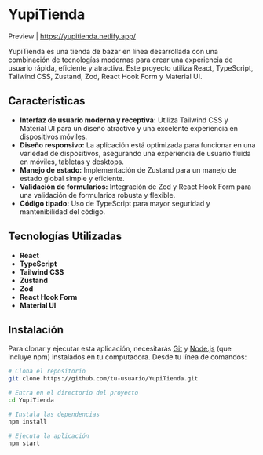 # YupiTienda 

Preview | https://yupitienda.netlify.app/

YupiTienda es una tienda de bazar en línea desarrollada con una combinación de tecnologías modernas para crear una experiencia de usuario rápida, eficiente y atractiva. Este proyecto utiliza React, TypeScript, Tailwind CSS, Zustand, Zod, React Hook Form y Material UI.

## Características

- **Interfaz de usuario moderna y receptiva:** Utiliza Tailwind CSS y Material UI para un diseño atractivo y una excelente experiencia en dispositivos móviles.
- **Diseño responsivo:** La aplicación está optimizada para funcionar en una variedad de dispositivos, asegurando una experiencia de usuario fluida en móviles, tabletas y desktops.
- **Manejo de estado:** Implementación de Zustand para un manejo de estado global simple y eficiente.
- **Validación de formularios:** Integración de Zod y React Hook Form para una validación de formularios robusta y flexible.
- **Código tipado:** Uso de TypeScript para mayor seguridad y mantenibilidad del código.

## Tecnologías Utilizadas

- **React**
- **TypeScript**
- **Tailwind CSS**
- **Zustand**
- **Zod**
- **React Hook Form**
- **Material UI**

## Instalación

Para clonar y ejecutar esta aplicación, necesitarás [Git](https://git-scm.com) y [Node.js](https://nodejs.org/en/download/) (que incluye npm) instalados en tu computadora. Desde tu línea de comandos:

```bash
# Clona el repositorio
git clone https://github.com/tu-usuario/YupiTienda.git

# Entra en el directorio del proyecto
cd YupiTienda

# Instala las dependencias
npm install

# Ejecuta la aplicación
npm start
```
